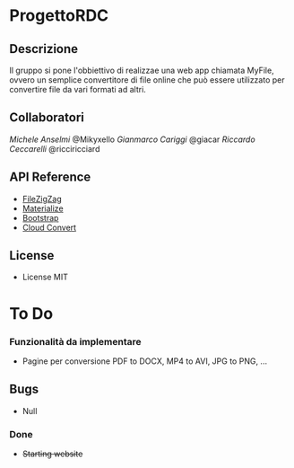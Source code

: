 # ProgettoRDC
## Descrizione
Il gruppo si pone l'obbiettivo di realizzae una web app chiamata MyFile, ovvero un semplice convertitore di file online che può essere utilizzato per convertire file da vari formati ad altri.

## Collaboratori
*Michele Anselmi* @Mikyxello
*Gianmarco Cariggi* @giacar
*Riccardo Ceccarelli* @ricciricciard

## API Reference
* [FileZigZag](http://www.filezigzag.com/api)
* [Materialize](http://materializecss.com/)
* [Bootstrap](https://getbootstrap.com/)
* [Cloud Convert](https://cloudconvert.com/)

## License
* License MIT


# To Do

### Funzionalità da implementare
* Pagine per conversione PDF to DOCX, MP4 to AVI, JPG to PNG, ...

## Bugs
* Null

### Done
* <del>Starting website</del>